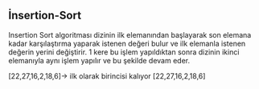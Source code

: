 ## İnsertion-Sort

Insertion Sort algoritması dizinin ilk elemanından başlayarak son elemana kadar karşılaştırma yaparak istenen değeri bulur ve ilk elemanla istenen değerin yerini değiştirir. 1 kere bu işlem yapıldıktan sonra dizinin ikinci elemanıyla aynı işlem yapılır ve bu şekilde devam eder.

[22,27,16,2,18,6]-> ilk olarak birincisi kalıyor
[22,27,16,2,18,6] 